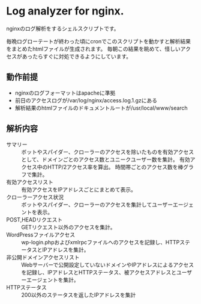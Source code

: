 # Log analyzer for nginx.
nginxのログ解析をするシェルスクリプトです。  

毎晩ログローテートが終わった頃にcronでこのスクリプトを動かすと解析結果をまとめたhtmlファイルが生成されます。
毎朝この結果を眺めて、怪しいアクセスがあったらすぐに対処できるようにしています。

## 動作前提
- nginxのログフォーマットはapacheに準拠
- 前日のアクセスログが/var/log/nginx/access.log.1.gzにある
- 解析結果のhtmlファイルのドキュメントルートが/usr/local/www/search

## 解析内容
<dl>
<dt>サマリー</dt>
<dd>ボットやスパイダー、クローラーのアクセスを除いたものを有効アクセスとして、ドメインごとのアクセス数とユニークユーザー数を集計。
有効アクセス中のHTTP/2アクセス率を算出。
時間帯ごとのアクセス数を棒グラフで集計。</dd>
<dt>有効アクセスリスト</dt>
<dd>有効アクセスをIPアドレスごとにまとめて表示。</dd>
<dt>クローラーアクセス状況</dt>
<dd>ボットやスパイダー、クローラーのアクセスを集計してユーザーエージェントを表示。</dd>
<dt>POST,HEADリクエスト</dt>
<dd>GETリクエスト以外のアクセスを集計。</dd>
<dt>WordPressファイルアクセス</dt>
<dd>wp-login.phpおよびxmlrpcファイルへのアクセスを記録し、HTTPステータスとIPアドレスを集計。</dd>
<dt>非公開ドメインアクセスリスト</dt>
<dd>Webサーバーで公開設定していないドメインやIPアドレスによるアクセスを記録し、IPアドレスとHTTPステータス、被アクセスアドレスとユーザーエージェントを集計。</dd>
<dt>HTTPステータス</dt>
<dd>200以外のステータスを返したIPアドレスを集計</dd>
</dl>
